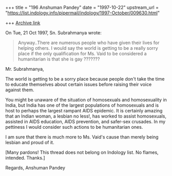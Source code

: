 +++
title = "196 Anshuman Pandey"
date = "1997-10-22"
upstream_url = "https://list.indology.info/pipermail/indology/1997-October/009630.html"

+++
[Archive link](https://list.indology.info/pipermail/indology/1997-October/009630.html)

On Tue, 21 Oct 1997, Sn. Subrahmanya wrote:

> Anyway..There are numerous people who have given their lives for helping
> others. I would say the world is getting to be a really sorry place
> if the only qualification for Ms. Vaid to be considered a humanitarian is that
> she is gay ???????

Mr. Subrahmanya,

The world is getting to be a sorry place because people don't take the
time to educate themselves about certain issues before raising their voice
against them.

You might be unaware of the situation of homosexuals and homosexuality in
India, but India has one of the largest populations of homosexuals and is
host to perhaps the largest rampant AIDS epidemic. It is certainly amazing
that an Indian woman, a lesbian no less!, has worked to assist
homosexuals, assisted in AIDS education, AIDS prevention, and safer-sex
crusades. In my pettiness I would consider such actions to be humanitarian
ones.

I am sure that there is much more to Ms. Vaid's cause than merely being
lesbian and proud of it.

[Many pardons! This thread does not belong on Indology list. No flames,
intended. Thanks.]

Regards,
Anshuman Pandey



